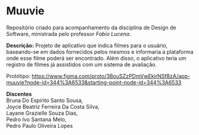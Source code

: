 # Muuvie
Repositório criado para acompanhamento da disciplina de Design de Software, ministrada pelo professor <i>Fabio Lucena</i>.

<b>Descrição:</b>
Projeto de aplicativo que indica filmes para o usuário, baseando-se em dados fornecidos pelos mesmos e informaria a plataforma onde esse filme poderá ser encontrado. Além disso, o aplicativo teria um registro de filmes já assistidos com um sistema de avaliação.
<br>

Protótipo: https://www.figma.com/proto/3BouSZzPDmVwEkjrNSf8zA/app-muuvie?node-id=344%3A6533&starting-point-node-id=344%3A6533
<br>

<b>Discentes</b>
<br>Bruna Do Espirito Santo Sousa,<br>
Joyce Beatriz Ferreira Da Costa Silva,<br>
Layane Grazielle Souza Dias,<br>
Pedro Ivo Santana Melo,<br>
Pedro Paulo Oliveira Lopes
